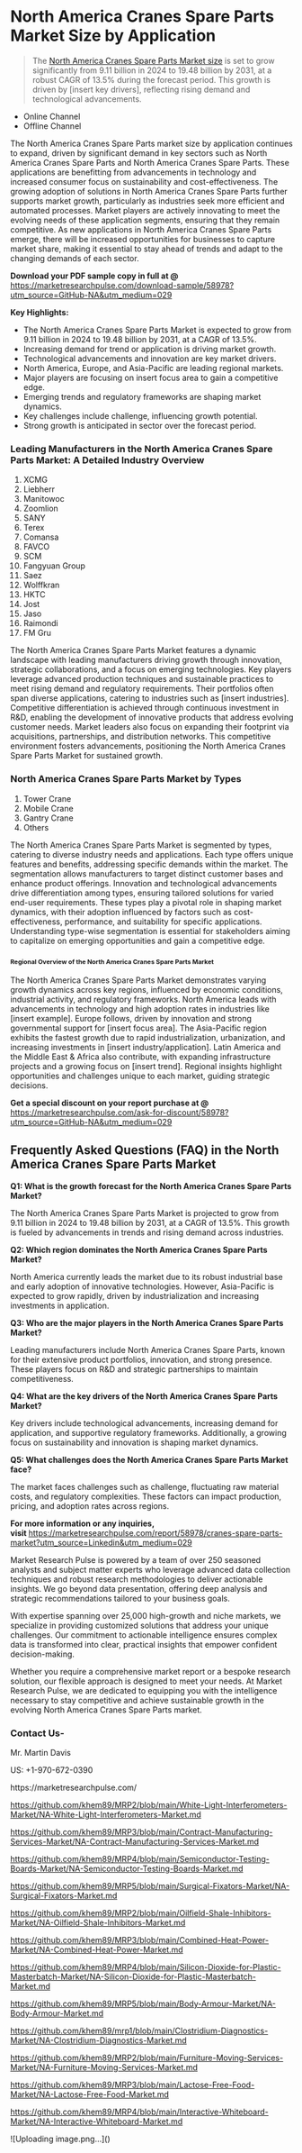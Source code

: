 <h1>North America Cranes Spare Parts Market&nbsp;Size by Application</h1><blockquote><p>The <a href="https://marketresearchpulse.com/download-sample/58978?utm_source=GitHub-NA&amp;utm_medium=029">North America Cranes Spare Parts Market size</a> is set to grow significantly from 9.11 billion in 2024 to 19.48 billion by 2031, at a robust CAGR of 13.5% during the forecast period. This growth is driven by [insert key drivers], reflecting rising demand and technological advancements.</p></blockquote><ul><li>Online Channel<li> Offline Channel</li></ul><p>The North America Cranes Spare Parts market size by application continues to expand, driven by significant demand in key sectors such as North America Cranes Spare Parts and North America Cranes Spare Parts. These applications are benefitting from advancements in technology and increased consumer focus on sustainability and cost-effectiveness. The growing adoption of solutions in North America Cranes Spare Parts further supports market growth, particularly as industries seek more efficient and automated processes. Market players are actively innovating to meet the evolving needs of these application segments, ensuring that they remain competitive. As new applications in North America Cranes Spare Parts emerge, there will be increased opportunities for businesses to capture market share, making it essential to stay ahead of trends and adapt to the changing demands of each sector.</p><p><strong>Download your PDF sample copy in full at @ </strong><a href="https://marketresearchpulse.com/download-sample/58978?utm_source=GitHub-NA&amp;utm_medium=029">https://marketresearchpulse.com/download-sample/58978?utm_source=GitHub-NA&amp;utm_medium=029</a></p><p><strong>Key Highlights: </strong></p><ul><li>The North America Cranes Spare Parts Market is expected to grow from 9.11 billion in 2024 to 19.48 billion by 2031, at a CAGR of 13.5%.</li><li>Increasing demand for trend or application is driving market growth.</li><li>Technological advancements and innovation are key market drivers.</li><li>North America, Europe, and Asia-Pacific are leading regional markets.</li><li>Major players are focusing on insert focus area to gain a competitive edge.</li><li>Emerging trends and regulatory frameworks are shaping market dynamics.</li><li>Key challenges include challenge, influencing growth potential.</li><li>Strong growth is anticipated in sector over the forecast period.</li></ul><h3>Leading Manufacturers in the North America Cranes Spare Parts Market: A Detailed Industry Overview</h3><ol><li>XCMG</li><li>Liebherr</li><li>Manitowoc</li><li>Zoomlion</li><li>SANY</li><li>Terex</li><li>Comansa</li><li>FAVCO</li><li>SCM</li><li>Fangyuan Group</li><li>Saez</li><li>Wolffkran</li><li>HKTC</li><li>Jost</li><li>Jaso</li><li>Raimondi</li><li>FM Gru</li></ol><div class="flex max-w-full flex-col flex-grow"><div class="min-h-8 text-message flex w-full flex-col items-end gap-2 whitespace-normal break-words [.text-message+&amp;]:mt-5" dir="auto" data-message-author-role="assistant" data-message-id="fd8432e4-4910-450d-b182-61b7bfb0a01f" data-message-model-slug="gpt-4o"><div class="flex w-full flex-col gap-1 empty:hidden first:pt-[3px]"><div class="markdown prose w-full break-words dark:prose-invert light"><p>The North America Cranes Spare Parts Market features a dynamic landscape with leading manufacturers driving growth through innovation, strategic collaborations, and a focus on emerging technologies. Key players leverage advanced production techniques and sustainable practices to meet rising demand and regulatory requirements. Their portfolios often span diverse applications, catering to industries such as [insert industries]. Competitive differentiation is achieved through continuous investment in R&amp;D, enabling the development of innovative products that address evolving customer needs. Market leaders also focus on expanding their footprint via acquisitions, partnerships, and distribution networks. This competitive environment fosters advancements, positioning the North America Cranes Spare Parts Market for sustained growth.</p></div></div></div></div><h3>North America Cranes Spare Parts Market by Types</h3><ol><li>Tower Crane<li> Mobile Crane<li> Gantry Crane<li> Others</li></ol><div class="flex max-w-full flex-col flex-grow"><div class="min-h-8 text-message flex w-full flex-col items-end gap-2 whitespace-normal break-words [.text-message+&amp;]:mt-5" dir="auto" data-message-author-role="assistant" data-message-id="084470be-0bb7-4664-bddf-5156b4f41249" data-message-model-slug="gpt-4o-mini"><div class="flex w-full flex-col gap-1 empty:hidden first:pt-[3px]"><div class="markdown prose w-full break-words dark:prose-invert light"><p>The North America Cranes Spare Parts Market is segmented by types, catering to diverse industry needs and applications. Each type offers unique features and benefits, addressing specific demands within the market. The segmentation allows manufacturers to target distinct customer bases and enhance product offerings. Innovation and technological advancements drive differentiation among types, ensuring tailored solutions for varied end-user requirements. These types play a pivotal role in shaping market dynamics, with their adoption influenced by factors such as cost-effectiveness, performance, and suitability for specific applications. Understanding type-wise segmentation is essential for stakeholders aiming to capitalize on emerging opportunities and gain a competitive edge.</p></div></div></div></div><h3><span style="font-size: 11px;">Regional Overview of the North America Cranes Spare Parts Market</span></h3><div class="flex max-w-full flex-col flex-grow"><div class="min-h-8 text-message flex w-full flex-col items-end gap-2 whitespace-normal break-words [.text-message+&amp;]:mt-5" dir="auto" data-message-author-role="assistant" data-message-id="e9038762-ce64-4e30-91c9-9bd413514231" data-message-model-slug="gpt-4o-mini"><div class="flex w-full flex-col gap-1 empty:hidden first:pt-[3px]"><div class="markdown prose w-full break-words dark:prose-invert light"><p>The North America Cranes Spare Parts Market demonstrates varying growth dynamics across key regions, influenced by economic conditions, industrial activity, and regulatory frameworks. North America leads with advancements in technology and high adoption rates in industries like [insert example]. Europe follows, driven by innovation and strong governmental support for [insert focus area]. The Asia-Pacific region exhibits the fastest growth due to rapid industrialization, urbanization, and increasing investments in [insert industry/application]. Latin America and the Middle East &amp; Africa also contribute, with expanding infrastructure projects and a growing focus on [insert trend]. Regional insights highlight opportunities and challenges unique to each market, guiding strategic decisions.</p></div></div></div></div><p><strong>Get a special discount on your report purchase at @ </strong><a href="https://marketresearchpulse.com/ask-for-discount/58978?utm_source=GitHub-NA&amp;utm_medium=029">https://marketresearchpulse.com/ask-for-discount/58978?utm_source=GitHub-NA&amp;utm_medium=029</a></p><h2>Frequently Asked Questions (FAQ) in the North America Cranes Spare Parts Market</h2><p><strong>Q1: What is the growth forecast for the North America Cranes Spare Parts Market?</strong></p><p>The North America Cranes Spare Parts Market is projected to grow from 9.11 billion in 2024 to 19.48 billion by 2031, at a CAGR of 13.5%. This growth is fueled by advancements in trends and rising demand across industries.</p><p><strong>Q2: Which region dominates the North America Cranes Spare Parts Market?</strong></p><p>North America currently leads the market due to its robust industrial base and early adoption of innovative technologies. However, Asia-Pacific is expected to grow rapidly, driven by industrialization and increasing investments in application.</p><p><strong>Q3: Who are the major players in the North America Cranes Spare Parts Market?</strong></p><p>Leading manufacturers include North America Cranes Spare Parts, known for their extensive product portfolios, innovation, and strong presence. These players focus on R&amp;D and strategic partnerships to maintain competitiveness.</p><p><strong>Q4: What are the key drivers of the North America Cranes Spare Parts Market?</strong></p><p>Key drivers include technological advancements, increasing demand for application, and supportive regulatory frameworks. Additionally, a growing focus on sustainability and innovation is shaping market dynamics.</p><p><strong>Q5: What challenges does the North America Cranes Spare Parts Market face?</strong></p><p>The market faces challenges such as challenge, fluctuating raw material costs, and regulatory complexities. These factors can impact production, pricing, and adoption rates across regions.</p><p><strong>For more information or any inquiries, visit&nbsp;</strong><a href="https://marketresearchpulse.com/report/58978/cranes-spare-parts-market?utm_source=Linkedin&utm_medium=029">https://marketresearchpulse.com/report/58978/cranes-spare-parts-market?utm_source=Linkedin&utm_medium=029</a></p><p>Market Research Pulse is powered by a team of over 250 seasoned analysts and subject matter experts who leverage advanced data collection techniques and robust research methodologies to deliver actionable insights. We go beyond data presentation, offering deep analysis and strategic recommendations tailored to your business goals.</p><p>With expertise spanning over 25,000 high-growth and niche markets, we specialize in providing customized solutions that address your unique challenges. Our commitment to actionable intelligence ensures complex data is transformed into clear, practical insights that empower confident decision-making.</p><p>Whether you require a comprehensive market report or a bespoke research solution, our flexible approach is designed to meet your needs. At Market Research Pulse, we are dedicated to equipping you with the intelligence necessary to stay competitive and achieve sustainable growth in the evolving North America Cranes Spare Parts market.</p><h3><strong>Contact Us-</strong></h3><p>Mr. Martin Davis</p><p>US: +1-970-672-0390</p><p>https://marketresearchpulse.com/</p><p><a href="https://github.com/khem89/MRP2/blob/main/White-Light-Interferometers-Market/NA-White-Light-Interferometers-Market.md">https://github.com/khem89/MRP2/blob/main/White-Light-Interferometers-Market/NA-White-Light-Interferometers-Market.md</a></p><p><a href="https://github.com/khem89/MRP3/blob/main/Contract-Manufacturing-Services-Market/NA-Contract-Manufacturing-Services-Market.md">https://github.com/khem89/MRP3/blob/main/Contract-Manufacturing-Services-Market/NA-Contract-Manufacturing-Services-Market.md</a></p><p><a href="https://github.com/khem89/MRP4/blob/main/Semiconductor-Testing-Boards-Market/NA-Semiconductor-Testing-Boards-Market.md">https://github.com/khem89/MRP4/blob/main/Semiconductor-Testing-Boards-Market/NA-Semiconductor-Testing-Boards-Market.md</a></p><p><a href="https://github.com/khem89/MRP5/blob/main/Surgical-Fixators-Market/NA-Surgical-Fixators-Market.md">https://github.com/khem89/MRP5/blob/main/Surgical-Fixators-Market/NA-Surgical-Fixators-Market.md</a></p><p><a href="https://github.com/khem89/MRP2/blob/main/Oilfield-Shale-Inhibitors-Market/NA-Oilfield-Shale-Inhibitors-Market.md">https://github.com/khem89/MRP2/blob/main/Oilfield-Shale-Inhibitors-Market/NA-Oilfield-Shale-Inhibitors-Market.md</a></p><p><a href="https://github.com/khem89/MRP3/blob/main/Combined-Heat-Power-Market/NA-Combined-Heat-Power-Market.md">https://github.com/khem89/MRP3/blob/main/Combined-Heat-Power-Market/NA-Combined-Heat-Power-Market.md</a></p><p><a href="https://github.com/khem89/MRP4/blob/main/Silicon-Dioxide-for-Plastic-Masterbatch-Market/NA-Silicon-Dioxide-for-Plastic-Masterbatch-Market.md">https://github.com/khem89/MRP4/blob/main/Silicon-Dioxide-for-Plastic-Masterbatch-Market/NA-Silicon-Dioxide-for-Plastic-Masterbatch-Market.md</a></p><p><a href="https://github.com/khem89/MRP5/blob/main/Body-Armour-Market/NA-Body-Armour-Market.md">https://github.com/khem89/MRP5/blob/main/Body-Armour-Market/NA-Body-Armour-Market.md</a></p><p><a href="https://github.com/khem89/mrp1/blob/main/Clostridium-Diagnostics-Market/NA-Clostridium-Diagnostics-Market.md">https://github.com/khem89/mrp1/blob/main/Clostridium-Diagnostics-Market/NA-Clostridium-Diagnostics-Market.md</a></p><p><a href="https://github.com/khem89/MRP2/blob/main/Furniture-Moving-Services-Market/NA-Furniture-Moving-Services-Market.md">https://github.com/khem89/MRP2/blob/main/Furniture-Moving-Services-Market/NA-Furniture-Moving-Services-Market.md</a></p><p><a href="https://github.com/khem89/MRP3/blob/main/Lactose-Free-Food-Market/NA-Lactose-Free-Food-Market.md">https://github.com/khem89/MRP3/blob/main/Lactose-Free-Food-Market/NA-Lactose-Free-Food-Market.md</a></p><p><a href="https://github.com/khem89/MRP4/blob/main/Interactive-Whiteboard-Market/NA-Interactive-Whiteboard-Market.md">https://github.com/khem89/MRP4/blob/main/Interactive-Whiteboard-Market/NA-Interactive-Whiteboard-Market.md</a></p>
![Uploading image.png…]()
